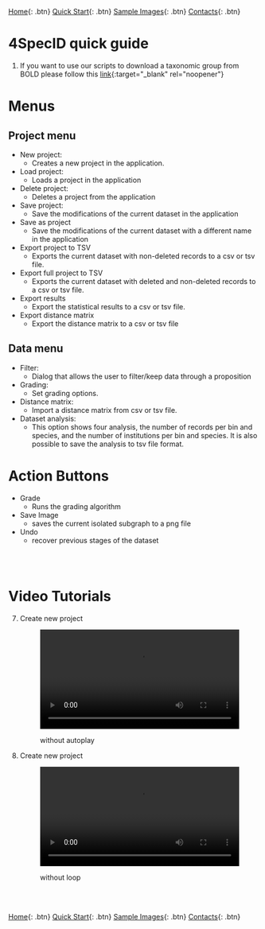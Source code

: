 [Home](https://4specid.github.io){: .btn}
[Quick Start](https://4specid.github.io/tutorial){: .btn}
[Sample Images](https://4specid.github.io/images){: .btn}
[Contacts](https://4specid.github.io/Contacts){: .btn}

# 4SpecID quick guide

1. If you want to use our scripts to download a taxonomic group from BOLD please follow this [link](https://github.com/4SpecID/4SpecID/tree/main/DataMining){:target="_blank" rel="noopener"}

	
# Menus
## Project menu
* New project:
	* Creates a new project in the application.
* Load project:
	* Loads a project in the application
* Delete project:
	* Deletes a project from the application
* Save project:
	* Save the modifications of the current dataset in the application
* Save as project
	* Save the modifications of the current dataset with a different name in the application
* Export project to TSV
	* Exports the current dataset with non-deleted records to a csv or tsv file.
* Export full project to TSV
	* Exports the current dataset with deleted and non-deleted records to a csv or tsv file.
* Export results
	* Export the statistical results to a csv or tsv file.
* Export distance matrix
	* Export the distance matrix to a csv or tsv file

## Data menu
* Filter:
	* Dialog that allows the user to filter/keep data through a proposition
* Grading:
	* Set grading options.
* Distance matrix:
	* Import a distance matrix from csv or tsv file.
* Dataset analysis: 
	* This option shows four analysis, the number of records per bin and species, and the number of institutions per bin and species. It is also possible to save the analysis to tsv file format.

# Action Buttons

* Grade
	* Runs the grading algorithm
* Save Image
	* saves the current isolated subgraph to a png file
* Undo
	* recover previous stages of the dataset

<br/><br/>
# Video Tutorials

7. Create new project
	<figure class="large">
		<div class="myvideo">
		   <video  style="display:block; width:100%; height:auto;" controls loop="loop">
		   <source src="{{ site.baseurl }}\assets\videos\CreateProject.mp4" type="video/mp4" />
		   </video>
		</div>
		<p align="justify"><figcaption>without autoplay</figcaption></p>	
	</figure>
	
	
7. Create new project
	<figure class="large">
		<div class="myvideo">
		   <video  style="display:block; width:100%; height:auto;" autoplay controls >
		   <source src="{{ site.baseurl }}\assets\videos\CreateProject.mp4" type="video/mp4" />
		   </video>
		</div>
		<p align="justify"><figcaption>without loop</figcaption></p>	
	</figure>



<br/><br/>



[Home](https://4specid.github.io){: .btn}
[Quick Start](https://4specid.github.io/tutorial){: .btn}
[Sample Images](https://4specid.github.io/images){: .btn}
[Contacts](https://4specid.github.io/Contacts){: .btn}